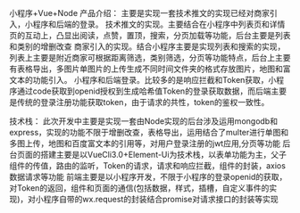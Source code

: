 小程序+Vue+Node
产品介绍：
主要是实现一套技术推文的实现已经对商家引入，小程序和后端的登录。
技术推文的实现。主要结合在小程序中列表页和详情页的互动上，凸显出阅读，点赞，置顶，搜索，分页加载等功能，后台主要是列表和类别的增删改查
商家引入的实现。结合小程序主要是实现列表和搜索的实现，列表上主要是附近商家可根据距离筛选，类别筛选，分页等功能特点，后台上主要有表格导出，多图片单图片的上传生成不同时间文件夹的格式存放图片，地图和富文本的功能引入。
小程序和后端登录。比较多的是响应拦截和Token获取，小程序通过code获取到openid授权到生成哈希值Token的登录获取数据，而后端主要是传统的登录注册功能获取token，由于请求的共性，token的鉴权一致性。

技术栈：
此次开发中主要是实现一套由Node实现的后台涉及运用mongodb和express，实现的功能不限于增删改查，表格导出，运用结合了multer进行单图和多图上传，地图和百度富文本的引用等，对用户登录注册的jwt应用,分页等功能
后台页面的搭建主要是以VueCli3.0+Element-Ui为技术栈，以表单功能为主，父子组件的传值，路由的监听，Token的请求，请求和响应拦截，组件的封装，axios数据请求等功能
前端主要是以小程序开发，不限于小程序的登录openid的获取，对Token的返回，组件和页面的通信(包括数据，样式，插槽，自定义事件的实现)，对小程序自带的wx.request的封装结合promise对请求接口的封装等实现


